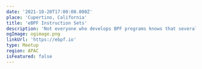 ```yaml
---
date: '2021-10-20T17:00:00.000Z'
place: 'Cupertino, California'
title: 'eBPF Instruction Sets'
description: 'Not everyone who develops BPF programs knows that several versions of the instruction set exist. This isn’t really surprising given documentation on the subject is scarce. So let’s go through the different eBPF instruction sets, why they exist, and why their choice matters.'
ogImage: ogimage.png
linkUrl: 'https://ebpf.io'
type: Meetup
region: APAC
isFeatured: false
---
```


